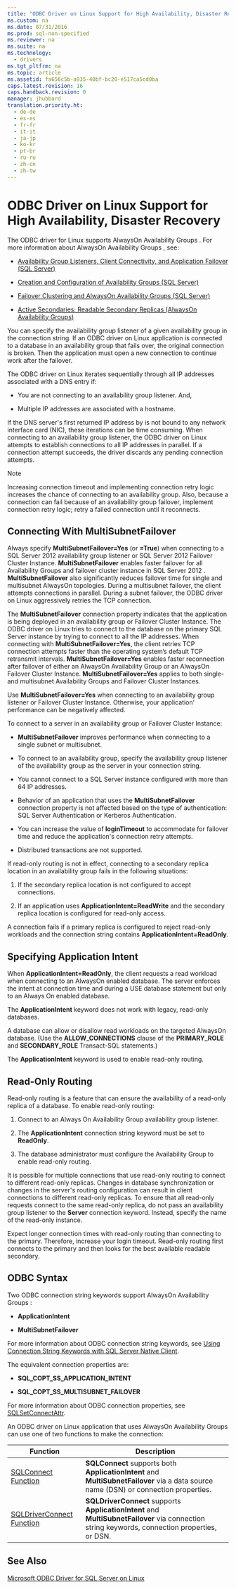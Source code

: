 ```yaml
---
title: "ODBC Driver on Linux Support for High Availability, Disaster Recovery"
ms.custom: na
ms.date: 07/31/2016
ms.prod: sql-non-specified
ms.reviewer: na
ms.suite: na
ms.technology: 
  - drivers
ms.tgt_pltfrm: na
ms.topic: article
ms.assetid: fa656c5b-a935-40bf-bc20-e517ca5cd0ba
caps.latest.revision: 16
caps.handback.revision: 0
manager: jhubbard
translation.priority.ht: 
  - de-de
  - es-es
  - fr-fr
  - it-it
  - ja-jp
  - ko-kr
  - pt-br
  - ru-ru
  - zh-cn
  - zh-tw
---
```

# ODBC Driver on Linux Support for High Availability, Disaster Recovery
The ODBC driver for Linux supports  AlwaysOn Availability Groups . For more information about  AlwaysOn Availability Groups , see:  
  
-   [Availability Group Listeners, Client Connectivity, and Application Failover (SQL Server)](http://msdn.microsoft.com/library/hh213417.aspx)  
  
-   [Creation and Configuration of Availability Groups (SQL Server)](http://msdn.microsoft.com/library/ff878265.aspx)  
  
-   [Failover Clustering and AlwaysOn Availability Groups (SQL Server)](http://msdn.microsoft.com/library/ff929171.aspx)  
  
-   [Active Secondaries: Readable Secondary Replicas (AlwaysOn Availability Groups)](http://msdn.microsoft.com/library/ff878253.aspx)  
  
You can specify the availability group listener of a given availability group in the connection string. If an ODBC driver on Linux application is connected to a database in an availability group that fails over, the original connection is broken. Then the application must open a new connection to continue work after the failover.  
  
The ODBC driver on Linux iterates sequentially through all IP addresses associated with a DNS entry if:  
  
-   You are not connecting to an availability group listener. And,  
  
-   Multiple IP addresses are associated with a hostname.  
  
If the DNS server's first returned IP address by is not bound to any network interface card (NIC), these iterations can be time consuming. When connecting to an availability group listener, the ODBC driver on Linux attempts to establish connections to all IP addresses in parallel. If a connection attempt succeeds, the driver discards any pending connection attempts.  
  
> [!NOTE]  
> Increasing connection timeout and implementing connection retry logic increases the chance of connecting to an availability group. Also, because a connection can fail because of an availability group failover, implement connection retry logic; retry a failed connection until it reconnects.  
  
## Connecting With MultiSubnetFailover  
Always specify **MultiSubnetFailover=Yes** (or **=True**) when connecting to a  SQL Server 2012  availability group listener or  SQL Server 2012  Failover Cluster Instance. **MultiSubnetFailover** enables faster failover for all Availability Groups and failover cluster instance in  SQL Server 2012 . **MultiSubnetFailover** also significantly reduces failover time for single and multisubnet AlwaysOn topologies. During a multisubnet failover, the client attempts connections in parallel. During a subnet failover, the ODBC driver on Linux aggressively retries the TCP connection.  
  
The **MultiSubnetFailover** connection property indicates that the application is being deployed in an availability group or Failover Cluster Instance. The ODBC driver on Linux tries to connect to the database on the primary  SQL Server  instance by trying to connect to all the IP addresses. When connecting with **MultiSubnetFailover=Yes**, the client retries TCP connection attempts faster than the operating system’s default TCP retransmit intervals. **MultiSubnetFailover=Yes** enables faster reconnection after failover of either an AlwaysOn Availability Group or an AlwaysOn Failover Cluster Instance. **MultiSubnetFailover=Yes** applies to both single- and multisubnet Availability Groups and Failover Cluster Instances.  
  
Use **MultiSubnetFailover=Yes** when connecting to an availability group listener or Failover Cluster Instance. Otherwise, your application' performance can be negatively affected.  
  
To connect to a server in an availability group or Failover Cluster Instance:  
  
-   **MultiSubnetFailover** improves performance when connecting to a single subnet or multisubnet.  
  
-   To connect to an availability group, specify the availability group listener of the availability group as the server in your connection string.  
  
-   You cannot connect to a  SQL Server  instance configured with more than 64 IP addresses.  
  
-   Behavior of an application that uses the **MultiSubnetFailover** connection property is not affected based on the type of authentication:  SQL Server  Authentication or Kerberos Authentication.  
  
-   You can increase the value of **loginTimeout** to accommodate for failover time and reduce the application's connection retry attempts.  
  
-   Distributed transactions are not supported.  
  
If read-only routing is not in effect, connecting to a secondary replica location in an availability group fails in the following situations:  
  
1.  If the secondary replica location is not configured to accept connections.  
  
2.  If an application uses **ApplicationIntent=ReadWrite** and the secondary replica location is configured for read-only access.  
  
A connection fails if a primary replica is configured to reject read-only workloads and the connection string contains **ApplicationIntent=ReadOnly**.  
  
## Specifying Application Intent  
When **ApplicationIntent=ReadOnly**, the client requests a read workload when connecting to an AlwaysOn enabled database. The server enforces the intent at connection time and during a USE database statement but only to an Always On enabled database.  
  
The **ApplicationIntent** keyword does not work with legacy, read-only databases.  
  
A database can allow or disallow read workloads on the targeted AlwaysOn database. (Use the **ALLOW_CONNECTIONS** clause of the **PRIMARY_ROLE** and **SECONDARY_ROLE** Transact\-SQL  statements.)  
  
The **ApplicationIntent** keyword is used to enable read-only routing.  
  
## Read-Only Routing  
Read-only routing is a feature that can ensure the availability of a read-only replica of a database. To enable read-only routing:  
  
1.  Connect to an Always On Availability Group availability group listener.  
  
2.  The **ApplicationIntent** connection string keyword must be set to **ReadOnly**.  
  
3.  The database administrator must configure the Availability Group to enable read-only routing.  
  
It is possible for multiple connections that use read-only routing to connect to different read-only replicas. Changes in database synchronization or changes in the server's routing configuration can result in client connections to different read-only replicas. To ensure that all read-only requests connect to the same read-only replica, do not pass an availability group listener to the **Server** connection keyword. Instead, specify the name of the read-only instance.  
  
Expect longer connection times with read-only routing than connecting to the primary. Therefore, increase your login timeout. Read-only routing first connects to the primary and then looks for the best available readable secondary.  
  
## ODBC Syntax  
Two ODBC connection string keywords support  AlwaysOn Availability Groups :  
  
-   **ApplicationIntent**  
  
-   **MultiSubnetFailover**  
  
For more information about ODBC connection string keywords, see [Using Connection String Keywords with SQL Server Native Client](http://msdn.microsoft.com/library/ms130822.aspx).  
  
The equivalent connection properties are:  
  
-   **SQL_COPT_SS_APPLICATION_INTENT**  
  
-   **SQL_COPT_SS_MULTISUBNET_FAILOVER**  
  
For more information about ODBC connection properties, see [SQLSetConnectAttr](http://msdn.microsoft.com/library/ms131709.aspx).  
  
An ODBC driver on Linux application that uses  AlwaysOn Availability Groups  can use one of two functions to make the connection:  
  
|Function|Description|  
|------------|---------------|  
|[SQLConnect Function](../content/SQLConnect-Function.md)|**SQLConnect** supports both **ApplicationIntent** and **MultiSubnetFailover** via a data source name (DSN) or connection properties.|  
|[SQLDriverConnect Function](../content/SQLDriverConnect-Function.md)|**SQLDriverConnect** supports **ApplicationIntent** and **MultiSubnetFailover** via connection string keywords, connection properties, or DSN.|  
  
## See Also  
[Microsoft ODBC Driver for SQL Server on Linux](../content/Microsoft-ODBC-Driver-for-SQL-Server-on-Linux.md)  
  
